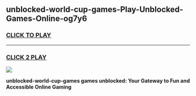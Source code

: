 
## unblocked-world-cup-games-Play-Unblocked-Games-Online-og7y6
<h3>
<a href="https://premium76.site?title=unblocked-world-cup-games&ref=25A">CLICK TO PLAY</a></h3>
<hr>

<h3>
<a href="https://premium76.site?title=unblocked-world-cup-games&ref=25A">CLICK 2 PLAY</a>
  
</h3>

<a href="https://premium76.site?title=unblocked-world-cup-games&ref=25A"><img src="https://clearcache.store/games.png"></a>


**unblocked-world-cup-games games unblocked: Your Gateway to Fun and Accessible Online Gaming**
